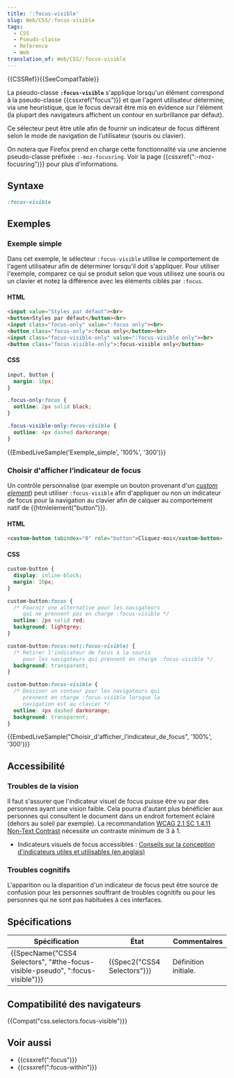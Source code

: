 ```yaml
---
title: ':focus-visible'
slug: Web/CSS/:focus-visible
tags:
  - CSS
  - Pseudo-classe
  - Reference
  - Web
translation_of: Web/CSS/:focus-visible
---
```

{{CSSRef}}{{SeeCompatTable}}

La pseudo-classe **`:focus-visible`** s'applique lorsqu'un élément correspond à la pseudo-classe {{cssxref("focus")}} et que l'agent utilisateur détermine, via une heuristique, que le focus devrait être mis en évidence sur l'élément (la plupart des navigateurs affichent un contour en surbrillance par défaut).

Ce sélecteur peut être utile afin de fournir un indicateur de focus différent selon le mode de navigation de l'utilisateur (souris ou clavier).

On notera que Firefox prend en charge cette fonctionnalité via une ancienne pseudo-classe préfixée  `:-moz-focusring`. Voir la page {{cssxref(":-moz-focusring")}} pour plus d'informations.

## Syntaxe

```css
:focus-visible
```

## Exemples

### Exemple simple

Dans cet exemple, le sélecteur `:focus-visible` utilise le comportement de l'agent utilisateur afin de déterminer lorsqu'il doit s'appliquer. Pour utiliser l'exemple, comparez ce qui se produit selon que vous utilisez une souris ou un clavier et notez la différence avec les éléments ciblés par `:focus`.

#### HTML

```html
<input value="Styles par défaut"><br>
<button>Styles par défaut</button><br>
<input class="focus-only" value=":focus only"><br>
<button class="focus-only">:focus only</button><br>
<input class="focus-visible-only" value=":focus-visible only"><br>
<button class="focus-visible-only">:focus-visible only</button>
```

#### CSS

```css
input, button {
  margin: 10px;
}

.focus-only:focus {
  outline: 2px solid black;
}

.focus-visible-only:focus-visible {
  outline: 4px dashed darkorange;
}
```

{{EmbedLiveSample('Exemple_simple', '100%', '300')}}

### Choisir d'afficher l’indicateur de focus

Un contrôle personnalisé (par exemple un bouton provenant d'un _[custom element](/fr/docs/Web/Web_Components/Using_custom_elements)_) peut utiliser `:focus-visible` afin d'appliquer ou non un indicateur de focus pour la navigation au clavier afin de calquer au comportement natif de {{htmlelement("button")}}.

#### HTML

```html
<custom-button tabindex="0" role="button">Cliquez-moi</custom-button>
```

#### CSS

```css
custom-button {
  display: inline-block;
  margin: 10px;
}

custom-button:focus {
  /* Fournir une alternative pour les navigateurs
     qui ne prennent pas en charge :focus-visible */
  outline: 2px solid red;
  background: lightgrey;
}

custom-button:focus:not(:focus-visible) {
  /* Retirer l'indicateur de focus à la souris
     pour les navigateurs qui prennent en charge :focus-visible */
  background: transparent;
}

custom-button:focus-visible {
  /* Dessiner un contour pour les navigateurs qui
     prennent en charge :focus-visible lorsque la
     navigation est au clavier */
  outline: 4px dashed darkorange;
  background: transparent;
}
```

{{EmbedLiveSample("Choisir_d'afficher_l’indicateur_de_focus", '100%', '300')}}

## Accessibilité

### Troubles de la vision

Il faut s'assurer que l'indicateur visuel de focus puisse être vu par des personnes ayant une vision faible. Cela pourra d'autant plus bénéficier aux personnes qui consultent le document dans un endroit fortement éclairé (dehors au soleil par exemple). La recommandation [WCAG 2.1 SC 1.4.11 Non-Text Contrast](https://www.w3.org/WAI/WCAG21/Understanding/non-text-contrast.html) nécessite un contraste minimum de 3 à 1.

- Indicateurs visuels de focus accessibles : [Conseils sur la conception d'indicateurs utiles et utilisables (en anglais)](https://www.deque.com/blog/give-site-focus-tips-designing-usable-focus-indicators/)

### Troubles cognitifs

L'apparition ou la disparition d'un indicateur de focus peut être source de confusion pour les personnes souffrant de troubles cognitifs ou pour les personnes qui ne sont pas habituées à ces interfaces.

## Spécifications

| Spécification                                                                                            | État                                 | Commentaires         |
| -------------------------------------------------------------------------------------------------------- | ------------------------------------ | -------------------- |
| {{SpecName("CSS4 Selectors", "#the-focus-visible-pseudo", ":focus-visible")}} | {{Spec2("CSS4 Selectors")}} | Définition initiale. |

## Compatibilité des navigateurs

{{Compat("css.selectors.focus-visible")}}

## Voir aussi

- {{cssxref(":focus")}}
- {{cssxref(":focus-within")}}
